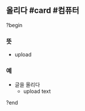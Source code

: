 ## 올리다 #card #컴퓨터
?begin
### 뜻
- upload
### 예
- 글을 올리다
	- upload text
<!--SR:!2025-07-14,16,230-->
?end
